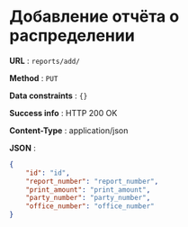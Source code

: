 # Добавление отчёта о распределении

**URL** : `reports/add/`

**Method** : `PUT` 

**Data constraints** : `{}`

**Success info** : HTTP 200 OK

**Content-Type** : application/json

**JSON** :
```json
{
    "id": "id",
    "report_number": "report_number",
    "print_amount": "print_amount",
    "party_number": "party_number",
    "office_number": "office_number"
}
```
